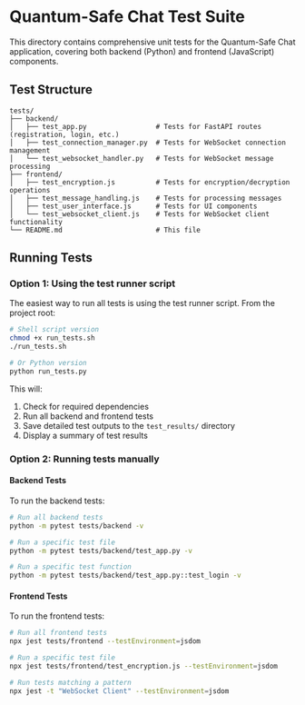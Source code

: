 # Quantum-Safe Chat Test Suite

This directory contains comprehensive unit tests for the Quantum-Safe Chat application, covering both backend (Python) and frontend (JavaScript) components.

## Test Structure

```
tests/
├── backend/
│   ├── test_app.py                 # Tests for FastAPI routes (registration, login, etc.)
│   ├── test_connection_manager.py  # Tests for WebSocket connection management
│   └── test_websocket_handler.py   # Tests for WebSocket message processing
├── frontend/
│   ├── test_encryption.js          # Tests for encryption/decryption operations
│   ├── test_message_handling.js    # Tests for processing messages
│   ├── test_user_interface.js      # Tests for UI components
│   └── test_websocket_client.js    # Tests for WebSocket client functionality
└── README.md                       # This file
```

## Running Tests

### Option 1: Using the test runner script

The easiest way to run all tests is using the test runner script. From the project root:

```bash
# Shell script version
chmod +x run_tests.sh
./run_tests.sh

# Or Python version
python run_tests.py
```

This will:
1. Check for required dependencies
2. Run all backend and frontend tests
3. Save detailed test outputs to the `test_results/` directory
4. Display a summary of test results

### Option 2: Running tests manually

#### Backend Tests

To run the backend tests:

```bash
# Run all backend tests
python -m pytest tests/backend -v

# Run a specific test file
python -m pytest tests/backend/test_app.py -v

# Run a specific test function
python -m pytest tests/backend/test_app.py::test_login -v
```

#### Frontend Tests

To run the frontend tests:

```bash
# Run all frontend tests
npx jest tests/frontend --testEnvironment=jsdom

# Run a specific test file
npx jest tests/frontend/test_encryption.js --testEnvironment=jsdom

# Run tests matching a pattern
npx jest -t "WebSocket Client" --testEnvironment=jsdom
```